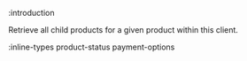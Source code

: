 :introduction

Retrieve all child products for a given product within this client.

:inline-types product-status payment-options
